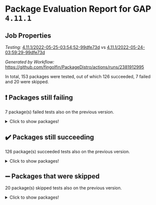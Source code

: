 # Package Evaluation Report for GAP `4.11.1`

## Job Properties

*Testing:* [4.11.1/2022-05-25-03:54:52-99dfe73d](https://github.com/fingolfin/PackageDistro/blob/data/reports/4.11.1/2022-05-25-03:54:52-99dfe73d) vs [4.11.1/2022-05-24-03:59:29-99dfe73d](https://github.com/fingolfin/PackageDistro/blob/data/reports/4.11.1/2022-05-24-03:59:29-99dfe73d)

*Generated by Workflow:* https://github.com/fingolfin/PackageDistro/actions/runs/2381912995

In total, 153 packages were tested, out of which 126 succeeded, 7 failed and 20 were skipped.

## :exclamation: Packages still failing

7 package(s) failed tests also on the previous version.
<details><summary>Click to show packages!</summary>

- fining 1.4.1 [(failure)](https://github.com/fingolfin/PackageDistro/runs/6585359168?check_suite_focus=true)
- francy 1.2.4 [(failure)](https://github.com/fingolfin/PackageDistro/runs/6585359599?check_suite_focus=true)
- hap 1.39 [(failure)](https://github.com/fingolfin/PackageDistro/runs/6585360294?check_suite_focus=true)
- normalizinterface 1.3.2 [(failure)](https://github.com/fingolfin/PackageDistro/runs/6585362093?check_suite_focus=true)
- packagemanager 1.2 [(failure)](https://github.com/fingolfin/PackageDistro/runs/6585362387?check_suite_focus=true)
- recog 1.3.2 [(failure)](https://github.com/fingolfin/PackageDistro/runs/6585363027?check_suite_focus=true)
- semigroups 4.0.0 [(failure)](https://github.com/fingolfin/PackageDistro/runs/6585363338?check_suite_focus=true)
</details>

## :heavy_check_mark: Packages still succeeding

126 package(s) succeeded tests also on the previous version.
<details><summary>Click to show packages!</summary>

- ace 5.4 [(success)](https://github.com/fingolfin/PackageDistro/runs/6585357572?check_suite_focus=true)
- aclib 1.3.2 [(success)](https://github.com/fingolfin/PackageDistro/runs/6585357625?check_suite_focus=true)
- agt 0.2 [(success)](https://github.com/fingolfin/PackageDistro/runs/6585357660?check_suite_focus=true)
- alnuth 3.2.1 [(success)](https://github.com/fingolfin/PackageDistro/runs/6585357703?check_suite_focus=true)
- anupq 3.2.6 [(success)](https://github.com/fingolfin/PackageDistro/runs/6585357746?check_suite_focus=true)
- atlasrep 2.1.2 [(success)](https://github.com/fingolfin/PackageDistro/runs/6585357787?check_suite_focus=true)
- autodoc 2022.03.10 [(success)](https://github.com/fingolfin/PackageDistro/runs/6585357828?check_suite_focus=true)
- automata 1.15 [(success)](https://github.com/fingolfin/PackageDistro/runs/6585357860?check_suite_focus=true)
- automgrp 1.3.2 [(success)](https://github.com/fingolfin/PackageDistro/runs/6585357898?check_suite_focus=true)
- autpgrp 1.10.2 [(success)](https://github.com/fingolfin/PackageDistro/runs/6585357939?check_suite_focus=true)
- cap 2022.05-05 [(success)](https://github.com/fingolfin/PackageDistro/runs/6585357986?check_suite_focus=true)
- caratinterface 2.3.3 [(success)](https://github.com/fingolfin/PackageDistro/runs/6585358017?check_suite_focus=true)
- cddinterface 2020.06.24 [(success)](https://github.com/fingolfin/PackageDistro/runs/6585358085?check_suite_focus=true)
- circle 1.6.5 [(success)](https://github.com/fingolfin/PackageDistro/runs/6585358112?check_suite_focus=true)
- classicpres 1.22 [(success)](https://github.com/fingolfin/PackageDistro/runs/6585358169?check_suite_focus=true)
- cohomolo 1.6.10 [(success)](https://github.com/fingolfin/PackageDistro/runs/6585358213?check_suite_focus=true)
- congruence 1.2.4 [(success)](https://github.com/fingolfin/PackageDistro/runs/6585358247?check_suite_focus=true)
- corelg 1.56 [(success)](https://github.com/fingolfin/PackageDistro/runs/6585358285?check_suite_focus=true)
- crime 1.6 [(success)](https://github.com/fingolfin/PackageDistro/runs/6585358317?check_suite_focus=true)
- crisp 1.4.5 [(success)](https://github.com/fingolfin/PackageDistro/runs/6585358355?check_suite_focus=true)
- crypting 0.10 [(success)](https://github.com/fingolfin/PackageDistro/runs/6585358403?check_suite_focus=true)
- cryst 4.1.24 [(success)](https://github.com/fingolfin/PackageDistro/runs/6585358442?check_suite_focus=true)
- crystcat 1.1.9 [(success)](https://github.com/fingolfin/PackageDistro/runs/6585358483?check_suite_focus=true)
- ctbllib 1.3.4 [(success)](https://github.com/fingolfin/PackageDistro/runs/6585358530?check_suite_focus=true)
- cubefree 1.19 [(success)](https://github.com/fingolfin/PackageDistro/runs/6585358574?check_suite_focus=true)
- curlinterface 2.2.2 [(success)](https://github.com/fingolfin/PackageDistro/runs/6585358647?check_suite_focus=true)
- cvec 2.7.5 [(success)](https://github.com/fingolfin/PackageDistro/runs/6585358686?check_suite_focus=true)
- datastructures 0.2.7 [(success)](https://github.com/fingolfin/PackageDistro/runs/6585358750?check_suite_focus=true)
- deepthought 1.0.5 [(success)](https://github.com/fingolfin/PackageDistro/runs/6585358808?check_suite_focus=true)
- design 1.7 [(success)](https://github.com/fingolfin/PackageDistro/runs/6585358852?check_suite_focus=true)
- difsets 2.3.1 [(success)](https://github.com/fingolfin/PackageDistro/runs/6585358901?check_suite_focus=true)
- digraphs 1.5.2 [(success)](https://github.com/fingolfin/PackageDistro/runs/6585358947?check_suite_focus=true)
- edim 1.3.5 [(success)](https://github.com/fingolfin/PackageDistro/runs/6585358991?check_suite_focus=true)
- example 4.3.1 [(success)](https://github.com/fingolfin/PackageDistro/runs/6585359035?check_suite_focus=true)
- factint 1.6.3 [(success)](https://github.com/fingolfin/PackageDistro/runs/6585359056?check_suite_focus=true)
- ferret 1.0.7 [(success)](https://github.com/fingolfin/PackageDistro/runs/6585359088?check_suite_focus=true)
- fga 1.4.0 [(success)](https://github.com/fingolfin/PackageDistro/runs/6585359119?check_suite_focus=true)
- float 1.0.3 [(success)](https://github.com/fingolfin/PackageDistro/runs/6585359228?check_suite_focus=true)
- format 1.4.3 [(success)](https://github.com/fingolfin/PackageDistro/runs/6585359319?check_suite_focus=true)
- forms 1.2.7 [(success)](https://github.com/fingolfin/PackageDistro/runs/6585359391?check_suite_focus=true)
- fplsa 1.2.5 [(success)](https://github.com/fingolfin/PackageDistro/runs/6585359462?check_suite_focus=true)
- fr 2.4.8 [(success)](https://github.com/fingolfin/PackageDistro/runs/6585359532?check_suite_focus=true)
- fwtree 1.3 [(success)](https://github.com/fingolfin/PackageDistro/runs/6585359680?check_suite_focus=true)
- gbnp 1.0.5 [(success)](https://github.com/fingolfin/PackageDistro/runs/6585359776?check_suite_focus=true)
- generalizedmorphismsforcap 2022.05-01 [(success)](https://github.com/fingolfin/PackageDistro/runs/6585359870?check_suite_focus=true)
- genss 1.6.6 [(success)](https://github.com/fingolfin/PackageDistro/runs/6585359938?check_suite_focus=true)
- gradedringforhomalg 2022.03-01 [(success)](https://github.com/fingolfin/PackageDistro/runs/6585360011?check_suite_focus=true)
- grape 4.8.5 [(success)](https://github.com/fingolfin/PackageDistro/runs/6585360068?check_suite_focus=true)
- groupoids 1.69 [(success)](https://github.com/fingolfin/PackageDistro/runs/6585360118?check_suite_focus=true)
- grpconst 2.6.2 [(success)](https://github.com/fingolfin/PackageDistro/runs/6585360166?check_suite_focus=true)
- guarana 0.96.3 [(success)](https://github.com/fingolfin/PackageDistro/runs/6585360216?check_suite_focus=true)
- guava 3.16 [(success)](https://github.com/fingolfin/PackageDistro/runs/6585360261?check_suite_focus=true)
- hapcryst 0.1.14 [(success)](https://github.com/fingolfin/PackageDistro/runs/6585360337?check_suite_focus=true)
- hecke 1.5.3 [(success)](https://github.com/fingolfin/PackageDistro/runs/6585360386?check_suite_focus=true)
- help 3.5 [(success)](https://github.com/fingolfin/PackageDistro/runs/6585360430?check_suite_focus=true)
- idrel 2.43 [(success)](https://github.com/fingolfin/PackageDistro/runs/6585360489?check_suite_focus=true)
- images 1.3.1 [(success)](https://github.com/fingolfin/PackageDistro/runs/6585360539?check_suite_focus=true)
- intpic 0.2.4 [(success)](https://github.com/fingolfin/PackageDistro/runs/6585360639?check_suite_focus=true)
- io 4.7.2 [(success)](https://github.com/fingolfin/PackageDistro/runs/6585360688?check_suite_focus=true)
- irredsol 1.4.3 [(success)](https://github.com/fingolfin/PackageDistro/runs/6585360780?check_suite_focus=true)
- json 2.1.0 [(success)](https://github.com/fingolfin/PackageDistro/runs/6585360854?check_suite_focus=true)
- jupyterkernel 1.4.1 [(success)](https://github.com/fingolfin/PackageDistro/runs/6585360912?check_suite_focus=true)
- jupyterviz 1.5.1 [(success)](https://github.com/fingolfin/PackageDistro/runs/6585360968?check_suite_focus=true)
- kan 1.34 [(success)](https://github.com/fingolfin/PackageDistro/runs/6585361018?check_suite_focus=true)
- kbmag 1.5.9 [(success)](https://github.com/fingolfin/PackageDistro/runs/6585361093?check_suite_focus=true)
- laguna 3.9.5 [(success)](https://github.com/fingolfin/PackageDistro/runs/6585361146?check_suite_focus=true)
- liealgdb 2.2.1 [(success)](https://github.com/fingolfin/PackageDistro/runs/6585361192?check_suite_focus=true)
- liepring 2.6 [(success)](https://github.com/fingolfin/PackageDistro/runs/6585361284?check_suite_focus=true)
- liering 2.4.2 [(success)](https://github.com/fingolfin/PackageDistro/runs/6585361348?check_suite_focus=true)
- linearalgebraforcap 2022.05-03 [(success)](https://github.com/fingolfin/PackageDistro/runs/6585361395?check_suite_focus=true)
- loops 3.4.1 [(success)](https://github.com/fingolfin/PackageDistro/runs/6585361448?check_suite_focus=true)
- lpres 1.0.3 [(success)](https://github.com/fingolfin/PackageDistro/runs/6585361500?check_suite_focus=true)
- majoranaalgebras 1.4 [(success)](https://github.com/fingolfin/PackageDistro/runs/6585361543?check_suite_focus=true)
- mapclass 1.4.5 [(success)](https://github.com/fingolfin/PackageDistro/runs/6585361610?check_suite_focus=true)
- matgrp 0.64 [(success)](https://github.com/fingolfin/PackageDistro/runs/6585361662?check_suite_focus=true)
- modisom 2.5.2 [(success)](https://github.com/fingolfin/PackageDistro/runs/6585361714?check_suite_focus=true)
- modulepresentationsforcap 2022.05-02 [(success)](https://github.com/fingolfin/PackageDistro/runs/6585361789?check_suite_focus=true)
- monoidalcategories 2022.05-02 [(success)](https://github.com/fingolfin/PackageDistro/runs/6585361848?check_suite_focus=true)
- nconvex 2020.11-04 [(success)](https://github.com/fingolfin/PackageDistro/runs/6585361891?check_suite_focus=true)
- nilmat 1.4.1 [(success)](https://github.com/fingolfin/PackageDistro/runs/6585361961?check_suite_focus=true)
- nock 1.5 [(success)](https://github.com/fingolfin/PackageDistro/runs/6585362026?check_suite_focus=true)
- nq 2.5.8 [(success)](https://github.com/fingolfin/PackageDistro/runs/6585362176?check_suite_focus=true)
- numericalsgps 1.3.0 [(success)](https://github.com/fingolfin/PackageDistro/runs/6585362240?check_suite_focus=true)
- openmath 11.5.1 [(success)](https://github.com/fingolfin/PackageDistro/runs/6585362307?check_suite_focus=true)
- orb 4.8.4 [(success)](https://github.com/fingolfin/PackageDistro/runs/6585362356?check_suite_focus=true)
- patternclass 2.4.2 [(success)](https://github.com/fingolfin/PackageDistro/runs/6585362428?check_suite_focus=true)
- permut 2.0.4 [(success)](https://github.com/fingolfin/PackageDistro/runs/6585362506?check_suite_focus=true)
- polenta 1.3.10 [(success)](https://github.com/fingolfin/PackageDistro/runs/6585362559?check_suite_focus=true)
- polymaking 0.8.6 [(success)](https://github.com/fingolfin/PackageDistro/runs/6585362605?check_suite_focus=true)
- primgrp 3.4.2 [(success)](https://github.com/fingolfin/PackageDistro/runs/6585362673?check_suite_focus=true)
- profiling 2.5.0 [(success)](https://github.com/fingolfin/PackageDistro/runs/6585362713?check_suite_focus=true)
- qpa 1.33 [(success)](https://github.com/fingolfin/PackageDistro/runs/6585362754?check_suite_focus=true)
- quagroup 1.8.3 [(success)](https://github.com/fingolfin/PackageDistro/runs/6585362809?check_suite_focus=true)
- radiroot 2.9 [(success)](https://github.com/fingolfin/PackageDistro/runs/6585362871?check_suite_focus=true)
- rcwa 4.6.4 [(success)](https://github.com/fingolfin/PackageDistro/runs/6585362922?check_suite_focus=true)
- rds 1.8 [(success)](https://github.com/fingolfin/PackageDistro/runs/6585362968?check_suite_focus=true)
- repndecomp 1.2.1 [(success)](https://github.com/fingolfin/PackageDistro/runs/6585363076?check_suite_focus=true)
- repsn 3.1.0 [(success)](https://github.com/fingolfin/PackageDistro/runs/6585363123?check_suite_focus=true)
- resclasses 4.7.2 [(success)](https://github.com/fingolfin/PackageDistro/runs/6585363177?check_suite_focus=true)
- scscp 2.3.1 [(success)](https://github.com/fingolfin/PackageDistro/runs/6585363280?check_suite_focus=true)
- sglppow 2.2 [(success)](https://github.com/fingolfin/PackageDistro/runs/6585363397?check_suite_focus=true)
- sgpviz 0.999.5 [(success)](https://github.com/fingolfin/PackageDistro/runs/6585363463?check_suite_focus=true)
- simpcomp 2.1.14 [(success)](https://github.com/fingolfin/PackageDistro/runs/6585363531?check_suite_focus=true)
- singular 2020.12.18 [(success)](https://github.com/fingolfin/PackageDistro/runs/6585363598?check_suite_focus=true)
- sla 1.5.3 [(success)](https://github.com/fingolfin/PackageDistro/runs/6585363648?check_suite_focus=true)
- smallgrp 1.5 [(success)](https://github.com/fingolfin/PackageDistro/runs/6585363701?check_suite_focus=true)
- smallsemi 0.6.13 [(success)](https://github.com/fingolfin/PackageDistro/runs/6585363751?check_suite_focus=true)
- sonata 2.9.4 [(success)](https://github.com/fingolfin/PackageDistro/runs/6585363795?check_suite_focus=true)
- sophus 1.25 [(success)](https://github.com/fingolfin/PackageDistro/runs/6585363846?check_suite_focus=true)
- spinsym 1.5.2 [(success)](https://github.com/fingolfin/PackageDistro/runs/6585363890?check_suite_focus=true)
- symbcompcc 1.3.2 [(success)](https://github.com/fingolfin/PackageDistro/runs/6585363940?check_suite_focus=true)
- thelma 1.3 [(success)](https://github.com/fingolfin/PackageDistro/runs/6585364000?check_suite_focus=true)
- tomlib 1.2.9 [(success)](https://github.com/fingolfin/PackageDistro/runs/6585364049?check_suite_focus=true)
- toric 1.9.5 [(success)](https://github.com/fingolfin/PackageDistro/runs/6585364089?check_suite_focus=true)
- transgrp 3.6.2 [(success)](https://github.com/fingolfin/PackageDistro/runs/6585364131?check_suite_focus=true)
- ugaly 4.0.2 [(success)](https://github.com/fingolfin/PackageDistro/runs/6585364168?check_suite_focus=true)
- unipot 1.5 [(success)](https://github.com/fingolfin/PackageDistro/runs/6585364205?check_suite_focus=true)
- unitlib 4.1.0 [(success)](https://github.com/fingolfin/PackageDistro/runs/6585364242?check_suite_focus=true)
- utils 0.72 [(success)](https://github.com/fingolfin/PackageDistro/runs/6585364277?check_suite_focus=true)
- uuid 0.7 [(success)](https://github.com/fingolfin/PackageDistro/runs/6585364316?check_suite_focus=true)
- walrus 0.9991 [(success)](https://github.com/fingolfin/PackageDistro/runs/6585364352?check_suite_focus=true)
- wedderga 4.10.2 [(success)](https://github.com/fingolfin/PackageDistro/runs/6585364398?check_suite_focus=true)
- xmod 2.88 [(success)](https://github.com/fingolfin/PackageDistro/runs/6585364453?check_suite_focus=true)
- xmodalg 1.22 [(success)](https://github.com/fingolfin/PackageDistro/runs/6585364534?check_suite_focus=true)
- yangbaxter 0.10.0 [(success)](https://github.com/fingolfin/PackageDistro/runs/6585364636?check_suite_focus=true)
- zeromqinterface 0.13 [(success)](https://github.com/fingolfin/PackageDistro/runs/6585364744?check_suite_focus=true)
</details>

## :heavy_minus_sign: Packages that were skipped

20 package(s) skipped tests also on the previous version.
<details><summary>Click to show packages!</summary>

- 4ti2interface 2022.03-01 [(skipped)](https://github.com/fingolfin/PackageDistro/runs/6585280843?check_suite_focus=true)
- browse 1.8.14 [(skipped)](https://github.com/fingolfin/PackageDistro/runs/6585280843?check_suite_focus=true)
- examplesforhomalg 2022.03-01 [(skipped)](https://github.com/fingolfin/PackageDistro/runs/6585280843?check_suite_focus=true)
- gapdoc 1.6.5 [(skipped)](https://github.com/fingolfin/PackageDistro/runs/6585280843?check_suite_focus=true)
- gauss 2022.03-01 [(skipped)](https://github.com/fingolfin/PackageDistro/runs/6585280843?check_suite_focus=true)
- gaussforhomalg 2022.03-01 [(skipped)](https://github.com/fingolfin/PackageDistro/runs/6585280843?check_suite_focus=true)
- gradedmodules 2022.03-01 [(skipped)](https://github.com/fingolfin/PackageDistro/runs/6585280843?check_suite_focus=true)
- homalg 2022.03-01 [(skipped)](https://github.com/fingolfin/PackageDistro/runs/6585280843?check_suite_focus=true)
- homalgtocas 2022.03-01 [(skipped)](https://github.com/fingolfin/PackageDistro/runs/6585280843?check_suite_focus=true)
- io_forhomalg 2022.03-01 [(skipped)](https://github.com/fingolfin/PackageDistro/runs/6585280843?check_suite_focus=true)
- itc 1.5.1 [(skipped)](https://github.com/fingolfin/PackageDistro/runs/6585280843?check_suite_focus=true)
- localizeringforhomalg 2022.03-01 [(skipped)](https://github.com/fingolfin/PackageDistro/runs/6585280843?check_suite_focus=true)
- matricesforhomalg 2022.04-01 [(skipped)](https://github.com/fingolfin/PackageDistro/runs/6585280843?check_suite_focus=true)
- modules 2022.03-01 [(skipped)](https://github.com/fingolfin/PackageDistro/runs/6585280843?check_suite_focus=true)
- polycyclic 2.16 [(skipped)](https://github.com/fingolfin/PackageDistro/runs/6585280843?check_suite_focus=true)
- ringsforhomalg 2022.04-01 [(skipped)](https://github.com/fingolfin/PackageDistro/runs/6585280843?check_suite_focus=true)
- sco 2022.03-01 [(skipped)](https://github.com/fingolfin/PackageDistro/runs/6585280843?check_suite_focus=true)
- toolsforhomalg 2022.04-03 [(skipped)](https://github.com/fingolfin/PackageDistro/runs/6585280843?check_suite_focus=true)
- toricvarieties 2022.03.23 [(skipped)](https://github.com/fingolfin/PackageDistro/runs/6585280843?check_suite_focus=true)
- xgap 4.31 [(skipped)](https://github.com/fingolfin/PackageDistro/runs/6585280843?check_suite_focus=true)
</details>

